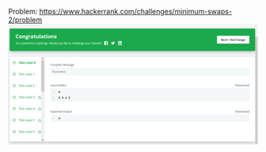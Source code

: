 Problem: https://www.hackerrank.com/challenges/minimum-swaps-2/problem
![Results](/arrays/minimum-swaps-2/results.png?raw=true "Results")